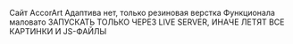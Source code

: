 Сайт AccorArt
Адаптива нет, только резиновая верстка
Функционала маловато
ЗАПУСКАТЬ ТОЛЬКО ЧЕРЕЗ LIVE SERVER, ИНАЧЕ ЛЕТЯТ ВСЕ КАРТИНКИ И JS-ФАЙЛЫ
